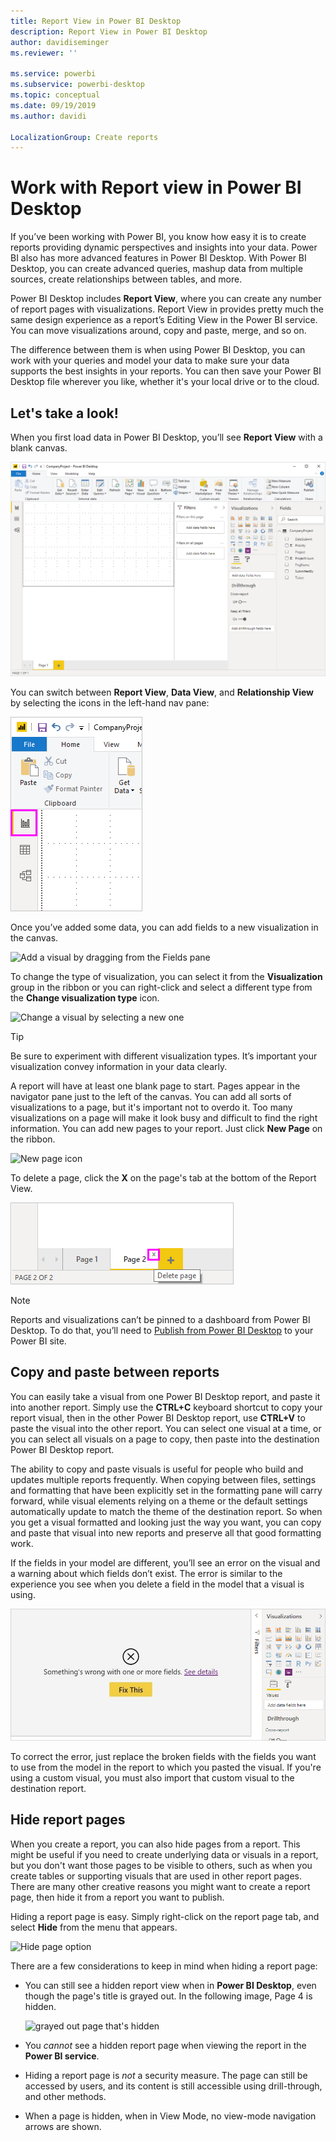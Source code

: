 ```yaml
---
title: Report View in Power BI Desktop
description: Report View in Power BI Desktop
author: davidiseminger
ms.reviewer: ''

ms.service: powerbi
ms.subservice: powerbi-desktop
ms.topic: conceptual
ms.date: 09/19/2019
ms.author: davidi

LocalizationGroup: Create reports
---
```

# Work with Report view in Power BI Desktop
If you’ve been working with Power BI, you know how easy it is to create reports providing dynamic perspectives and insights into your data. Power BI also has more advanced features in Power BI Desktop. With Power BI Desktop, you can create advanced queries, mashup data from multiple sources, create relationships between tables, and more.

Power BI Desktop includes **Report View**, where you can create any number of report pages with visualizations. Report View in provides pretty much the same design experience as a report’s Editing View in the Power BI service. You can move visualizations around, copy and paste, merge, and so on.

The difference between them is when using Power BI Desktop, you can work with your queries and model your data to make sure your data supports the best insights in your reports. You can then save your Power BI Desktop file wherever you like, whether it's your local drive or to the cloud.

## Let's take a look!
When you first load data in Power BI Desktop, you’ll see **Report View** with a blank canvas.

![Power BI Desktop](media/desktop-report-view/pbi_reportviewinpbidesigner_reportview.png)

You can switch between **Report View**, **Data View**, and **Relationship View** by selecting the icons in the left-hand nav pane:

![Report view icon](media/desktop-report-view/pbi_reportviewinpbidesigner_changeview.png)

Once you’ve added some data, you can add fields to a new visualization in the canvas.

![Add a visual by dragging from the Fields pane](media/desktop-report-view/pbid_reportview_addvis.gif)

To change the type of visualization, you can select it from the **Visualization** group in the ribbon or you can right-click and select a different type from the **Change visualization type** icon.

![Change a visual by selecting a new one](media/desktop-report-view/pbid_reportview_changevis.gif)

> [!TIP]
> Be sure to experiment with different visualization types. It’s important your visualization convey information in your data clearly.

A report will have at least one blank page to start. Pages appear in the navigator pane just to the left of the canvas. You can add all sorts of visualizations to a page, but it's important not to overdo it. Too many visualizations on a page will make it look busy and difficult to find the right information. You can add new pages to your report. Just click **New Page** on the ribbon.

![New page icon](media/desktop-report-view/pbidesignerreportviewnewpage.png)

To delete a page, click the **X** on the page's tab at the bottom of the Report View.

![Add a page to a report](media/desktop-report-view/pbi_reportviewinpbidesigner_deletepage.png)

> [!NOTE]
> Reports and visualizations can’t be pinned to a dashboard from Power BI Desktop. To do that, you’ll need to [Publish from Power BI Desktop](desktop-upload-desktop-files.md) to your  Power BI site.

## Copy and paste between reports

You can easily take a visual from one Power BI Desktop report, and paste it into another report. Simply use the **CTRL+C** keyboard shortcut to copy your report visual, then in the other Power BI Desktop report, use **CTRL+V** to paste the visual into the other report. You can select one visual at a time, or you can select all visuals on a page to copy, then paste into the destination Power BI Desktop report. 

The ability to copy and paste visuals is useful for people who build and updates multiple reports frequently. When copying between files, settings and formatting that have been explicitly set in the formatting pane will carry forward, while visual elements relying on a theme or the default settings automatically update to match the theme of the destination report. So when you get a visual formatted and looking just the way you want, you can copy and paste that visual into new reports and preserve all that good formatting work.

If the fields in your model are different, you’ll see an error on the visual and a warning about which fields don’t exist. The error is similar to the experience you see when you delete a field in the model that a visual is using. 

![Error on copy/paste visual - no data field](media/desktop-report-view/report-view_07.png)

To correct the error, just replace the broken fields with the fields you want to use from the model in the report to which you pasted the visual. If you're using a custom visual, you must also import that custom visual to the destination report.




## Hide report pages

When you create a report, you can also hide pages from a report. This might be useful if you need to create underlying data or visuals in a report, but you don't want those pages to be visible to others, such as when you create tables or supporting visuals that are used in other report pages. There are many other creative reasons you might want to create a report page, then hide it from a report you want to publish. 

Hiding a report page is easy. Simply right-click on the report page tab, and select **Hide** from the menu that appears.

![Hide page option](media/desktop-report-view/report-view_05.png)

There are a few considerations to keep in mind when hiding a report page:

* You can still see a hidden report view when in **Power BI Desktop**, even though the page's title is grayed out. In the following image, Page 4 is hidden.

    ![grayed out page that's hidden](media/desktop-report-view/report-view_06.png)

* You *cannot* see a hidden report page when viewing the report in the **Power BI service**.

* Hiding a report page is *not* a security measure. The page can still be accessed by users, and its content is still accessible using drill-through, and other methods.

* When a page is hidden, when in View Mode, no view-mode navigation arrows are shown.

